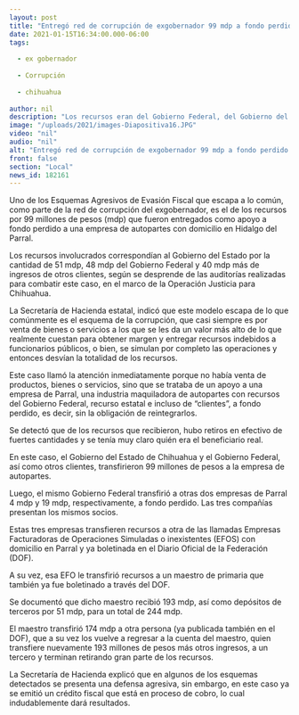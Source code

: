 ```yaml
---
layout: post
title: "Entregó red de corrupción de exgobernador 99 mdp a fondo perdido a empresa de Parral"
date: 2021-01-15T16:34:00.000-06:00
tags:
  
  - ex gobernador
  
  - Corrupción
  
  - chihuahua
  
author: nil
description: "Los recursos eran del Gobierno Federal, del Gobierno del Estado y de particulares; se trata de una compañía del ramo de autopartes"
image: "/uploads/2021/images-Diapositiva16.JPG"
video: "nil"
audio: "nil"
alt: "Entregó red de corrupción de exgobernador 99 mdp a fondo perdido a empresa de Parral"
front: false
section: "Local"
news_id: 182161
---
```


Uno de los Esquemas Agresivos de Evasión Fiscal que escapa a lo común, como parte de la red de corrupción del exgobernador, es el de los recursos por 99 millones de pesos (mdp) que fueron entregados como apoyo a fondo perdido a una empresa de autopartes con domicilio en Hidalgo del Parral.

Los recursos involucrados correspondían al Gobierno del Estado por la cantidad de 51 mdp, 48 mdp del Gobierno Federal y 40 mdp más de ingresos de otros clientes, según se desprende de las auditorías realizadas para combatir este caso, en el marco de la Operación Justicia para Chihuahua.

La Secretaría de Hacienda estatal, indicó que este modelo escapa de lo que comúnmente es el esquema de la corrupción, que casi siempre es por venta de bienes o servicios a los que se les da un valor más alto de lo que realmente cuestan para obtener margen y entregar recursos indebidos a funcionarios públicos, o bien, se simulan por completo las operaciones y entonces desvían la totalidad de los recursos.

Este caso llamó la atención inmediatamente porque no había venta de productos, bienes o servicios, sino que se trataba de un apoyo a una empresa de Parral, una industria maquiladora de autopartes con recursos del Gobierno Federal, recurso estatal e incluso de “clientes”, a fondo perdido, es decir, sin la obligación de reintegrarlos.

Se detectó que de los recursos que recibieron, hubo retiros en efectivo de fuertes cantidades y se tenía muy claro quién era el beneficiario real.

En este caso, el Gobierno del Estado de Chihuahua y el Gobierno Federal, así como otros clientes, transfirieron 99 millones de pesos a la empresa de autopartes.

Luego, el mismo Gobierno Federal transfirió a otras dos empresas de Parral 4 mdp y 19 mdp, respectivamente, a fondo perdido. Las tres compañías presentan los mismos socios.

Estas tres empresas transfieren recursos a otra de las llamadas Empresas Facturadoras de Operaciones Simuladas o inexistentes (EFOS) con domicilio en Parral y ya boletinada en el Diario Oficial de la Federación (DOF).

A su vez, esa EFO le transfirió recursos a un maestro de primaria que también ya fue boletinado a través del DOF.

Se documentó que dicho maestro recibió 193 mdp, así como depósitos de terceros por 51 mdp, para un total de 244 mdp.

El maestro transfirió 174 mdp a otra persona (ya publicada también en el DOF), que a su vez los vuelve a regresar a la cuenta del maestro, quien transfiere nuevamente 193 millones de pesos más otros ingresos, a un tercero y terminan retirando gran parte de los recursos.

La Secretaría de Hacienda explicó que en algunos de los esquemas detectados se presenta una defensa agresiva, sin embargo, en este caso ya se emitió un crédito fiscal que está en proceso de cobro, lo cual indudablemente dará resultados.